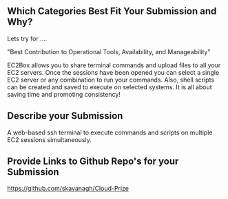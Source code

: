 ## Which Categories Best Fit Your Submission and Why?

Lets try for ....

"Best Contribution to Operational Tools, Availability, and Manageability"

EC2Box allows you to share terminal commands and upload files to all your EC2 servers. Once the sessions have been opened you can select a single EC2 server or any combination to run your commands.  Also, shell scripts can be created and saved to execute on selected systems.  It is all about saving time and promoting consistency!     


## Describe your Submission

A web-based ssh terminal to execute commands and scripts on multiple EC2 sessions simultaneously.


## Provide Links to Github Repo's for your Submission

https://github.com/skavanagh/Cloud-Prize

